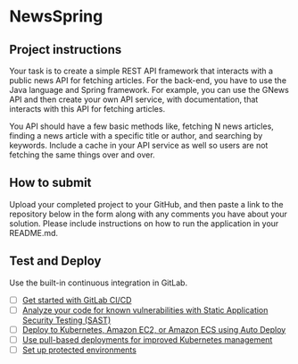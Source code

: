 # NewsSpring

## Project instructions

Your task is to create a simple REST API framework that interacts with a public news API for fetching articles. For the back-end, you have to use the Java language and Spring framework. For example, you can use the GNews API and then create your own API service, with documentation, that interacts with this API for fetching articles.

You API should have a few basic methods like, fetching N news articles, finding a news article with a specific title or author, and searching by keywords. Include a cache in your API service as well so users are not fetching the same things over and over.

## How to submit

Upload your completed project to your GitHub, and then paste a link to the repository below in the form along with any comments you have about your solution. Please include instructions on how to run the application in your README.md.

## Test and Deploy

Use the built-in continuous integration in GitLab.

- [ ] [Get started with GitLab CI/CD](https://docs.gitlab.com/ee/ci/quick_start/index.html)
- [ ] [Analyze your code for known vulnerabilities with Static Application Security Testing (SAST)](https://docs.gitlab.com/ee/user/application_security/sast/)
- [ ] [Deploy to Kubernetes, Amazon EC2, or Amazon ECS using Auto Deploy](https://docs.gitlab.com/ee/topics/autodevops/requirements.html)
- [ ] [Use pull-based deployments for improved Kubernetes management](https://docs.gitlab.com/ee/user/clusters/agent/)
- [ ] [Set up protected environments](https://docs.gitlab.com/ee/ci/environments/protected_environments.html)
